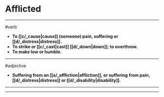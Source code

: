 # Afflicted
---
#verb
- **To [[c/_cause|cause]] (someone) pain, suffering or [[d/_distress|distress]].**
- **To strike or [[c/_cast|cast]] [[d/_down|down]]; to overthrow.**
- **To make low or humble.**
---
#adjective
- **Suffering from an [[a/_affliction|affliction]], or suffering from pain, [[d/_distress|distress]] or [[d/_disability|disability]].**
---
---
